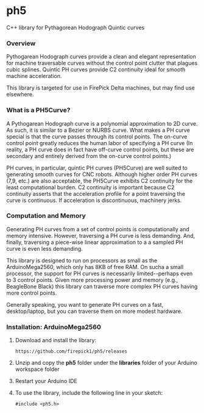 # ph5
C++ library for Pythagorean Hodograph Quintic curves

### Overview
Pythogarean Hodograph curves provide a clean and elegant representation for
machine traversable curves without the control point clutter that plagues cubic splines.
Quintic PH curves provide C2 continuity ideal for smooth machine acceleration.

This library is targeted for use in FirePick Delta machines, but may find use
elsewhere.

### What is a PH5Curve?
A Pythogarean Hodograph curve is a polynomial approximation to 2D curve. As such,
it is similar to a Bezier or NURBS curve. What makes a PH curve special is that
the curve passes through its control points. The on-curve control point greatly
reduces the human labor of specifying a PH curve (In reality, a PH curve does in
fact have off-curve control points, but these are secondary and entirely derived
from the on-curve control points.)

PH curves, in particular, quintic PH curves (PH5Curve) are well suited to generating
smooth curves for CNC robots. Although higher order PH curves (7,9, etc.) are also
acceptable, the PH5Curve exhibits C2 continuity for the least computational burden.
C2 continuity is important because C2 continuity asserts that the acceleration profile for a
point traversing the curve is continuous. If acceleration is discontinuous,
machinery jerks.

### Computation and Memory
Generating PH curves from a set of control points is computationally and memory 
intensive. However, traversing a PH curve is less demanding. And, finally,
traversing a piece-wise linear approximation to a a sampled PH curve is 
even less demanding.

This library is designed to run on processors as small as the ArduinoMega2560,
which only has 8KB of free RAM. On sucha a small processor, the support for
PH curves is necessarily limited--perhaps even to 3 control points.
Given more processing power and memory (e.g., BeagleBone Black) this library 
can traverse more complex PH curves having more control points.

Generally speaking, you want to generate PH curves on a fast, desktop/laptop,
but you can traverse them on more modest hardware.

### Installation: ArduinoMega2560
1. Download and install the library:

	`https://github.com/firepick1/ph5/releases`

1. Unzip and copy the **ph5** folder under the **libraries** folder of your
Arduino workspace folder

1. Restart your Arduino IDE

1. To use the library, include the following line in your sketch:

	`#include <ph5.h>`
